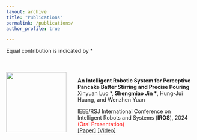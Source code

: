```yaml
---
layout: archive
title: "Publications"
permalink: /publications/
author_profile: true

---
```

Equal contribution is indicated by *

<br/><br/>
<img align="left" style="width:160; height:auto; margin-right:30px" src="/images/perception.gif">

**An Intelligent Robotic System for Perceptive Pancake Batter Stirring and Precise Pouring**  
Xinyuan Luo *, __Shengmiao Jin *__, Hung-Jui Huang, and Wenzhen Yuan 

IEEE/RSJ International Conference on Intelligent Robots and Systems (**IROS**), 2024 <span style="color:red">(Oral Presentation)</span>  
[[Paper]]() [[Video]]()  
<br/><br/>


